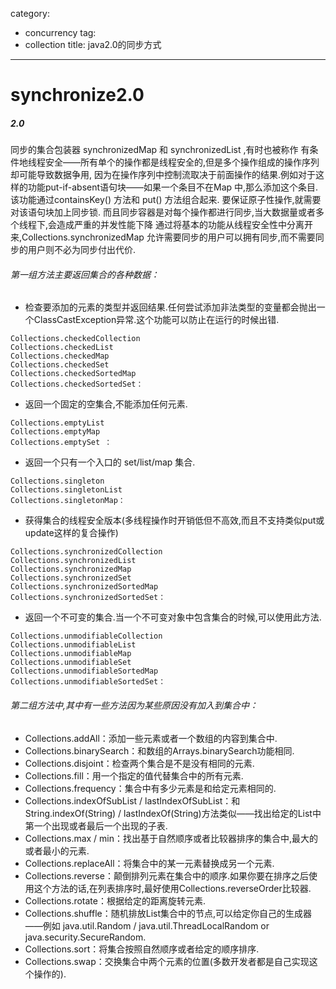 category: 
- concurrency
tag:
- collection
title: java2.0的同步方式
---
# synchronize2.0

##### 2.0
同步的集合包装器 synchronizedMap 和 synchronizedList ,有时也被称作 有条件地线程安全――所有单个的操作都是线程安全的,但是多个操作组成的操作序列却可能导致数据争用,
因为在操作序列中控制流取决于前面操作的结果.例如对于这样的功能put-if-absent语句块――如果一个条目不在Map 中,那么添加这个条目.该功能通过containsKey() 方法和 put() 方法组合起来.
要保证原子性操作,就需要对该语句块加上同步锁.
而且同步容器是对每个操作都进行同步,当大数据量或者多个线程下,会造成严重的并发性能下降
通过将基本的功能从线程安全性中分离开来,Collections.synchronizedMap 允许需要同步的用户可以拥有同步,而不需要同步的用户则不必为同步付出代价.

###### 第一组方法主要返回集合的各种数据：
* 检查要添加的元素的类型并返回结果.任何尝试添加非法类型的变量都会抛出一个ClassCastException异常.这个功能可以防止在运行的时候出错.
```
Collections.checkedCollection
Collections.checkedList
Collections.checkedMap
Collections.checkedSet
Collections.checkedSortedMap
Collections.checkedSortedSet：
```
* 返回一个固定的空集合,不能添加任何元素.
```
Collections.emptyList
Collections.emptyMap
Collections.emptySet ：
```
* 返回一个只有一个入口的 set/list/map 集合.
```
Collections.singleton
Collections.singletonList
Collections.singletonMap：
```
* 获得集合的线程安全版本(多线程操作时开销低但不高效,而且不支持类似put或update这样的复合操作)
```
Collections.synchronizedCollection
Collections.synchronizedList
Collections.synchronizedMap
Collections.synchronizedSet
Collections.synchronizedSortedMap
Collections.synchronizedSortedSet：
```
* 返回一个不可变的集合.当一个不可变对象中包含集合的时候,可以使用此方法.
```
Collections.unmodifiableCollection
Collections.unmodifiableList
Collections.unmodifiableMap
Collections.unmodifiableSet
Collections.unmodifiableSortedMap
Collections.unmodifiableSortedSet：
```

###### 第二组方法中,其中有一些方法因为某些原因没有加入到集合中：
* Collections.addAll：添加一些元素或者一个数组的内容到集合中.
* Collections.binarySearch：和数组的Arrays.binarySearch功能相同.
* Collections.disjoint：检查两个集合是不是没有相同的元素.
* Collections.fill：用一个指定的值代替集合中的所有元素.
* Collections.frequency：集合中有多少元素是和给定元素相同的.
* Collections.indexOfSubList / lastIndexOfSubList：和String.indexOf(String) / lastIndexOf(String)方法类似——找出给定的List中第一个出现或者最后一个出现的子表.
* Collections.max / min：找出基于自然顺序或者比较器排序的集合中,最大的或者最小的元素.
* Collections.replaceAll：将集合中的某一元素替换成另一个元素.
* Collections.reverse：颠倒排列元素在集合中的顺序.如果你要在排序之后使用这个方法的话,在列表排序时,最好使用Collections.reverseOrder比较器.
* Collections.rotate：根据给定的距离旋转元素.
* Collections.shuffle：随机排放List集合中的节点,可以给定你自己的生成器——例如 java.util.Random / java.util.ThreadLocalRandom or java.security.SecureRandom.
* Collections.sort：将集合按照自然顺序或者给定的顺序排序.
* Collections.swap：交换集合中两个元素的位置(多数开发者都是自己实现这个操作的).